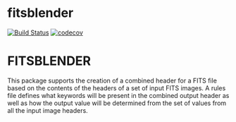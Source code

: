 # fitsblender

[![Build Status](https://dev.azure.com/spacetelescope/fitsblender/_apis/build/status/spacetelescope.fitsblender?branchName=master)](https://dev.azure.com/spacetelescope/fitsblender/_build/latest?definitionId=14&branchName=master)
[![codecov](https://codecov.io/gh/spacetelescope/fitsblender/branch/master/graph/badge.svg)](https://codecov.io/gh/spacetelescope/fitsblender)

FITSBLENDER
============

This package supports the creation of a combined header for a FITS file based on the contents of the headers
of a set of input FITS images.  A rules file defines what keywords will be present in the combined
output header as well as how the output value will be determined from the set of values from all 
the input image headers.  
